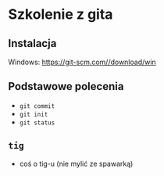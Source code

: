 # Szkolenie z gita

## Instalacja
Windows: <https://git-scm.com//download/win>

## Podstawowe polecenia

- `git commit`
- `git init`
- `git status`

## `tig`
- coś o tig-u (nie mylić ze spawarką)

